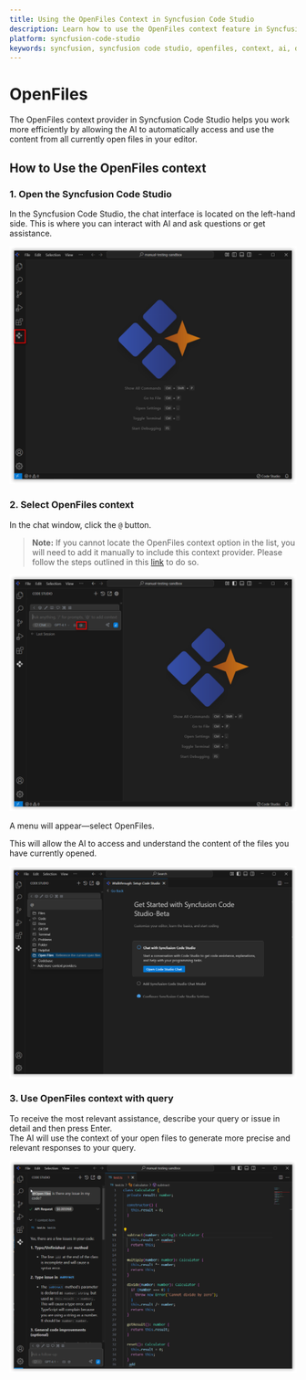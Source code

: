 ```yaml
---
title: Using the OpenFiles Context in Syncfusion Code Studio
description: Learn how to use the OpenFiles context feature in Syncfusion Code Studio to enable AI access to all currently open files in your editor for better assistance.
platform: syncfusion-code-studio
keywords: syncfusion, syncfusion code studio, openfiles, context, ai, developer-tools, productivity
---
```

 
# OpenFiles 
 
The OpenFiles context provider in Syncfusion Code Studio helps you work more efficiently by allowing the AI to automatically access and use the content from all currently open files in your editor.
 
## How to Use the OpenFiles context
 
### 1. Open the Syncfusion Code Studio
 
In the Syncfusion Code Studio, the chat interface is located on the left-hand side. This is where you can interact with AI and ask questions or get assistance.

<img src="../../feature-images/open_chat.png" alt="openchat" />
 
### 2. Select OpenFiles context
 
In the chat window, click the `@` button.  
> **Note:** If you cannot locate the OpenFiles context option in the list, you will need to add it manually to include this context provider. Please follow the steps outlined in this [link](https://help.syncfusion.com/code-studio/features/context-providers/add-more-contextproviders/How-to-configure-more-contextproviders) to do so.

<img src="../../feature-images/click-context.png" alt="clickcontext" />
 
A menu will appear—select OpenFiles.
 
This will allow the AI to access and understand the content of the files you have currently opened.

<img src="../../feature-images/openfile-opencontext.png" alt="opencontext" />
 
### 3. Use OpenFiles context with query
 
To receive the most relevant assistance, describe your query or issue in detail and then press Enter.  
The AI will use the context of your open files to generate more precise and relevant responses to your query.

<img src="../../feature-images/openfile-output.png" alt="output" />